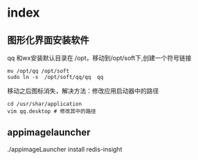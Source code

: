 # index




## 图形化界面安装软件 

qq 和wx安装默认目录在 /opt，移动到/opt/soft下,创建一个符号链接

```shell
mv /opt/qq /opt/soft 
sudo ln -s  /opt/soft/qq/qq  qq
```

移动之后图标消失，解决方法：修改应用启动器中的路径
```shell
cd /usr/shar/application   
vim qq.desktop # 修改其中的路径
```


## appimagelauncher

./appimageLauncher install redis-insight